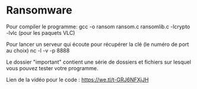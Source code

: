 # Ransomware
Pour compiler le programme: 
gcc -o ransom ransom.c ransomlib.c -lcrypto -lvlc (pour les paquets VLC)

Pour lancer un serveur qui écoute pour récupérer la clé (le numéro de port au choix)
nc -l -v -p 8888 

Le dossier "important" contient une série de dossiers et fichiers sur lesquel vous pouvez tester votre programme. 

Lien de la vidéo pour le code : https://we.tl/t-GRJ6NFXjJH
